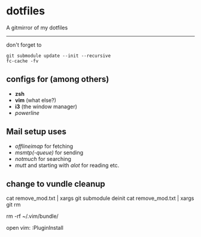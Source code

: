 # dotfiles

A gitmirror of my dotfiles

-------------------------------------

don't forget to

    git submodule update --init --recursive
    fc-cache -fv


## configs for (among others)

 * **zsh**
 * **vim** (what else?)
 * **i3** (the window manager)
 * *powerline*

## Mail setup uses

 * *offlineimap* for fetching
 * *msmtp(-queue)* for sending
 * *notmuch* for searching
 * *mutt* and starting with *alot* for reading etc.



## change to vundle cleanup

cat remove_mod.txt | xargs git submodule deinit
cat remove_mod.txt | xargs git rm

rm -rf ~/.vim/bundle/

open vim:
	:PluginInstall
